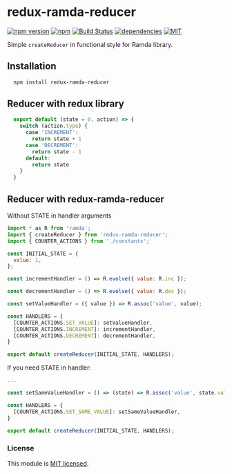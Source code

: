 
# redux-ramda-reducer
[![npm version](https://badge.fury.io/js/redux-ramda-reducer.svg)](https://badge.fury.io/js/redux-ramda-reducer)
[![npm](https://img.shields.io/npm/dt/redux-ramda-reducer.svg)](https://npmcharts.com/compare/redux-ramda-reducer?minimal=true)
[![Build Status](https://travis-ci.org/maxim-kolesnikov/redux-ramda-reducer.svg?branch=master)](https://travis-ci.org/maxim-kolesnikov/redux-ramda-reducer)
[![dependencies](https://david-dm.org/maxim-kolesnikov/redux-ramda-reducer.svg)](https://david-dm.org/maxim-kolesnikov/redux-ramda-reducer)
[![MIT](https://img.shields.io/dub/l/vibe-d.svg)](https://github.com/maxim-kolesnikov/redux-ramda-reducer/blob/master/LICENSE.md)

Simple `createReducer` in functional style for Ramda library.

## Installation
```bash
  npm install redux-ramda-reducer
```

## Reducer with redux library

```javascript
  export default (state = 0, action) => {
    switch (action.type) {
      case 'INCREMENT':
        return state + 1
      case 'DECREMENT':
        return state - 1
      default:
        return state
    }
  }
```

## Reducer with redux-ramda-reducer

Without STATE in handler arguments 

```javascript
import * as R from 'ramda';
import { createReducer } from 'redux-ramda-reducer';
import { COUNTER_ACTIONS } from './constants';

const INITIAL_STATE = {
  value: 1,
};

const incrementHandler = () => R.evolve({ value: R.inc });

const decrementHandler = () => R.evolve({ value: R.dec });

const setValueHandler = ({ value }) => R.assoc('value', value);

const HANDLERS = {
  [COUNTER_ACTIONS.SET_VALUE]: setValueHandler,
  [COUNTER_ACTIONS.INCREMENT]: incrementHandler,
  [COUNTER_ACTIONS.DECREMENT]: decrementHandler,
}

export default createReducer(INITIAL_STATE, HANDLERS);
```

If you need STATE in handler:

```javascript
...

const setSameValueHandler = () => (state) => R.assoc('value', state.value)(state);

const HANDLERS = {
  [COUNTER_ACTIONS.SET_SAME_VALUE]: setSameValueHandler,
}

export default createReducer(INITIAL_STATE, HANDLERS);
```

### License
This module is [MIT licensed](./LICENSE.md).

